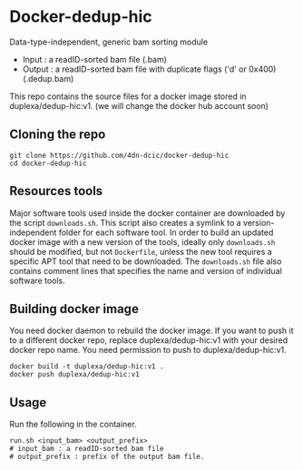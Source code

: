 # Docker-dedup-hic


Data-type-independent, generic bam sorting module
* Input : a readID-sorted bam file (.bam)
* Output : a readID-sorted bam file with duplicate flags ('d' or 0x400) (.dedup.bam)


This repo contains the source files for a docker image stored in duplexa/dedup-hic:v1. (we will change the docker hub account soon)


## Cloning the repo
```
git clone https://github.com/4dn-dcic/docker-dedup-hic
cd docker-dedup-hic
```

## Resources tools
Major software tools used inside the docker container are downloaded by the script `downloads.sh`. This script also creates a symlink to a version-independent folder for each software tool. In order to build an updated docker image with a new version of the tools, ideally only `downloads.sh` should be modified, but not `Dockerfile`, unless the new tool requires a specific APT tool that need to be downloaded. 
The `downloads.sh` file also contains comment lines that specifies the name and version of individual software tools.


## Building docker image
You need docker daemon to rebuild the docker image. If you want to push it to a different docker repo, replace duplexa/dedup-hic:v1 with your desired docker repo name. You need permission to push to duplexa/dedup-hic:v1.
```
docker build -t duplexa/dedup-hic:v1 .
docker push duplexa/dedup-hic:v1
```

## Usage
Run the following in the container.
```
run.sh <input_bam> <output_prefix>
# input_bam : a readID-sorted bam file
# output_prefix : prefix of the output bam file.
```
